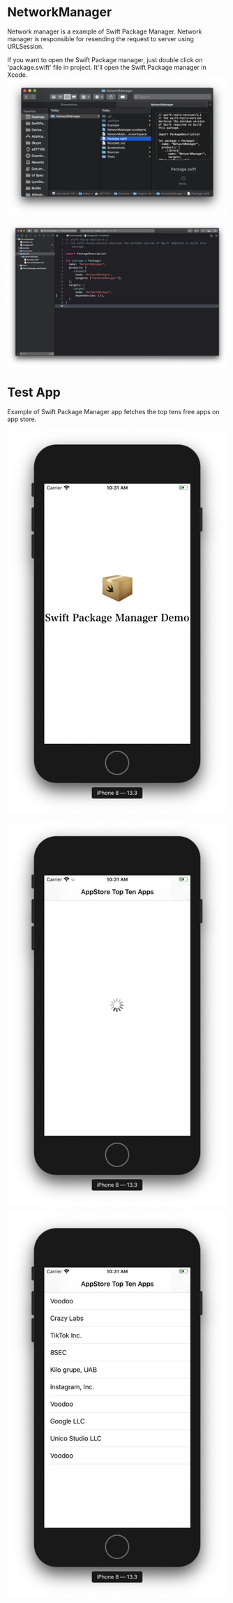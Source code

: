 # NetworkManager

Network manager is a example of Swift Package Manager.
Network manager is responsible for resending the request to server using URLSession.

If you want to open the Swift Package manager, just double click on 'package.swift' file in project.
It'll open the Swift Package manager in Xcode.
![Screenshot](Screenshots/package_swift.png)

![Screenshot](Screenshots/Package_structure.png)

# Test App
Example of Swift Package Manager app fetches the top tens free apps on app store.

![Screenshot](Screenshots/LaunchScreen.png)

![Screenshot](Screenshots/LoadingScreen.png)

![Screenshot](Screenshots/TopTenScreen.png)

